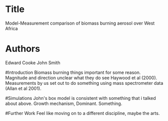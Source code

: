 # Title
Model-Measurement comparison of biomass burning aerosol
over West Africa

# Authors
Edward Cooke
John Smith

#Introduction
Biomass burning things important for some reason. Magnitude
and direction unclear what they do see Haywood et al (2000).
Measurements by us set out to do something using mass 
spectrometer data (Allan et al 2001).

#Simulations
John's box model is consistent with something that i talked
about above. Growth mechanism, Dominant. Something.

#Further Work
Feel like moving on to a different discipline, maybe the arts.